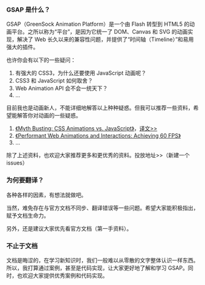 ### GSAP 是什么？

GSAP（GreenSock Animation Platform）是一个由 Flash 转型到 HTML5 的动画平台。之所以称为“平台”，是因为它统一了 DOM、Canvas 和 SVG 的动画实现，解决了 Web 长久以来的兼容性问题，并提供了“时间轴（Timeline）”和易用强大的插件。

也许你会有以下的一些疑问：

1. 有强大的 CSS3，为什么还要使用 JavaScript 动画呢？
2. CSS3 和 JavaScript 如何取舍？
3. Web Animation API 会不会一统天下？
4. ...

目前我也是动画新人，不能详细地解答以上种种疑惑。但我可以推荐一些资料，希望能解答你对动画的一些疑惑。

1. [《Myth Busting: CSS Animations vs. JavaScript》](https://css-tricks.com/myth-busting-css-animations-vs-javascript/)，[译文&gt;&gt;](https://github.com/classicemi/blog/issues/3)
2. [《Performant Web Animations and Interactions: Achieving 60 FPS》](https://blog.algolia.com/performant-web-animations/)
3. ...

除了上述资料，也欢迎大家推荐更多和更优秀的资料。投放地址&gt;&gt;（新建一个issues）

### 为何要翻译？

各种各样的因素，有想法就做吧。

当然，难免存在与官方文档不同步、翻译错误等一些问题。希望大家能积极指出，赋予文档生命力。

另外，还是建议大家优先看官方文档（第一手资料）。

### 不止于文档

文档是晦涩的，在学习新知识时，我们一般难以从零散的文字整体认识一样东西。所以，我打算通过案例，甚至是代码实现，让大家更好地了解和学习 GSAP。同时，也欢迎大家提供优秀案例和代码实现。

